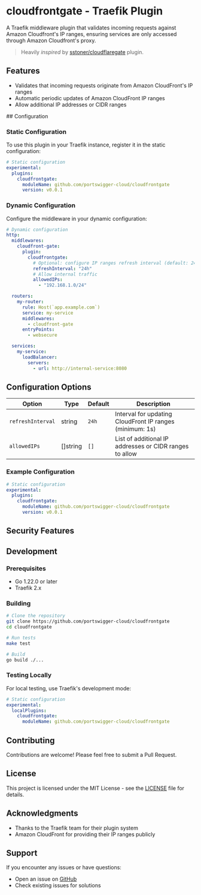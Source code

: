 # cloudfrontgate - Traefik Plugin
A Traefik middleware plugin that validates incoming requests against Amazon Cloudfront's IP ranges, ensuring services are only accessed through Amazon Cloudfront's proxy.

> Heavily _inspired_ by [sstoner/cloudflaregate](https://github.com/sstoner/cloudflaregate/) plugin.

## Features

- Validates that incoming requests originate from Amazon CloudFront's IP ranges
- Automatic periodic updates of Amazon CloudFront IP ranges
- Allow additional IP addresses or CIDR ranges

## Configuration

### Static Configuration

To use this plugin in your Traefik instance, register it in the static configuration:

```yaml
# Static configuration
experimental:
  plugins:
    cloudfrontgate:
      moduleName: github.com/portswigger-cloud/cloudfrontgate
      version: v0.0.1
```


### Dynamic Configuration

Configure the middleware in your dynamic configuration:

```yaml
# Dynamic configuration
http:
  middlewares:
    cloudfront-gate:
      plugin:
        cloudfrontgate:
          # Optional: configure IP ranges refresh interval (default: 24h)
          refreshInterval: "24h"
          # Allow internal traffic
          allowedIPs:
            - "192.168.1.0/24"

  routers:
    my-router:
      rule: Host(`app.example.com`)
      service: my-service
      middlewares:
        - cloudfront-gate
      entryPoints:
        - websecure

  services:
    my-service:
      loadBalancer:
        servers:
          - url: http://internal-service:8080
```

## Configuration Options

| Option           | Type       | Default | Description                                                  |
|------------------|------------|---------|--------------------------------------------------------------|
| `refreshInterval`| string     | `24h`   | Interval for updating CloudFront IP ranges (minimum: 1s)     |
| `allowedIPs`     | []string   | `[]`    | List of additional IP addresses or CIDR ranges to allow      |

### Example Configuration

```yaml
# Static configuration
experimental:
  plugins:
    cloudfrontgate:
      moduleName: github.com/portswigger-cloud/cloudfrontgate
      version: v0.0.1
```

## Security Features

## Development

### Prerequisites
- Go 1.22.0 or later
- Traefik 2.x

### Building
```bash
# Clone the repository
git clone https://github.com/portswigger-cloud/cloudfrontgate
cd cloudfrontgate

# Run tests
make test

# Build
go build ./...
```

### Testing Locally

For local testing, use Traefik's development mode:

```yaml
# Static configuration
experimental:
  localPlugins:
    cloudfrontgate:
      moduleName: github.com/portswigger-cloud/cloudfrontgate
```

## Contributing

Contributions are welcome! Please feel free to submit a Pull Request.

## License

This project is licensed under the MIT License - see the [LICENSE](LICENSE) file for details.

## Acknowledgments

- Thanks to the Traefik team for their plugin system
- Amazon CloudFront for providing their IP ranges publicly

## Support

If you encounter any issues or have questions:
- Open an issue on [GitHub](https://github.com/portswigger-cloud/cloudfrontgate/issues)
- Check existing issues for solutions